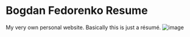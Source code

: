 # Bogdan Fedorenko Resume
My very own personal website. Basically this is just a résumé.
![image](https://user-images.githubusercontent.com/34366638/172069791-43537172-7ab9-42af-b5d4-b76e5ef96200.png)
